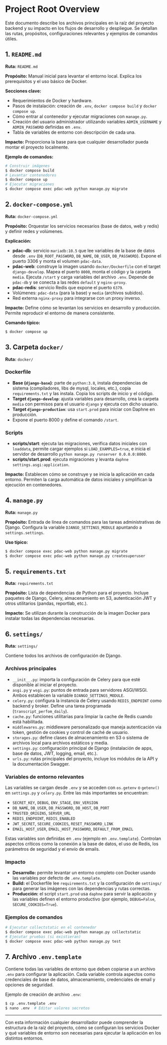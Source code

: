 # Project Root Overview

Este documento describe los archivos principales en la raíz del proyecto backend y su impacto en los flujos de desarrollo y despliegue. Se detallan las rutas, propósitos, configuraciones relevantes y ejemplos de comandos útiles.

## 1. `README.md`

**Ruta:** `README.md`

**Propósito:** Manual inicial para levantar el entorno local. Explica los prerequisitos y el uso básico de Docker.

**Secciones clave:**
- Requerimientos de Docker y hardware.
- Pasos de instalación: creación de `.env`, `docker compose build` y `docker compose up`.
- Cómo entrar al contenedor y ejecutar migraciones con `manage.py`.
- Creación del usuario administrador utilizando variables `ADMIN_USERNAME` y `ADMIN_PASSWORD` definidas en `.env`.
- Tabla de variables de entorno con descripción de cada una.

**Impacto:** Proporciona la base para que cualquier desarrollador pueda montar el proyecto localmente.

**Ejemplo de comandos:**
```bash
# Construir imágenes
$ docker compose build
# Levantar contenedores
$ docker compose up
# Ejecutar migraciones
$ docker compose exec pdac-web python manage.py migrate
```

## 2. `docker-compose.yml`

**Ruta:** `docker-compose.yml`

**Propósito:** Orquestar los servicios necesarios (base de datos, web y redis) y definir redes y volúmenes.

**Explicación:**
- **pdac-db**: servicio `mariadb:10.5` que lee variables de la base de datos desde `.env` (`DB_ROOT_PASSWORD`, `DB_NAME`, `DB_USER`, `DB_PASSWORD`). Expone el puerto 3306 y monta el volumen `pdac-data`.
- **pdac-web**: construye la imagen usando `docker/Dockerfile` con el target `django-develop`. Mapea el puerto `8000`, monta el código y la carpeta `media`. Ejecuta `/start` y carga variables del archivo `.env`. Depende de `pdac-db` y se conecta a las redes `default` y `nginx-proxy`.
- **pdac-redis**: servicio Redis que expone el puerto `6379`.
- Volúmenes: `pdac-data` (para la base) y `media` (archivos subidos).
- Red externa `nginx-proxy` para integrarse con un proxy inverso.

**Impacto:** Define cómo se levantan los servicios en desarrollo y producción. Permite reproducir el entorno de manera consistente.

**Comando típico:**
```bash
$ docker compose up
```

## 3. Carpeta `docker/`

**Ruta:** `docker/`

### Dockerfile

- **Base (`django-base`)**: parte de `python:3.8`, instala dependencias de sistema (compiladores, libs de mysql, locales, etc.), copia `requirements.txt` y las instala. Copia los scripts de inicio y el código.
- **Target `django-develop`**: ajusta variables para desarrollo, crea la carpeta `media` con permisos para el usuario `django` y ejecuta con dicho usuario.
- **Target `django-production`**: usa `start.prod` para iniciar con Daphne en producción.
- Expone el puerto 8000 y define el comando `/start`.

### Scripts
- **scripts/start**: ejecuta las migraciones, verifica datos iniciales con `loaddata`, permite cargar ejemplos si `LOAD_EXAMPLES=true`, e inicia el servidor de desarrollo `python manage.py runserver 0.0.0.0:8000`.
- **scripts/start.prod**: ejecuta migraciones y levanta `daphne settings.asgi:application`.

**Impacto:** Establecen cómo se construye y se inicia la aplicación en cada entorno. Permiten la carga automática de datos iniciales y simplifican la ejecución en contenedores.

## 4. `manage.py`

**Ruta:** `manage.py`

**Propósito:** Entrada de línea de comandos para las tareas administrativas de Django. Configura la variable `DJANGO_SETTINGS_MODULE` apuntando a `settings.settings`.

**Uso típico:**
```bash
$ docker compose exec pdac-web python manage.py migrate
$ docker compose exec pdac-web python manage.py createsuperuser
```

## 5. `requirements.txt`

**Ruta:** `requirements.txt`

**Propósito:** Lista de dependencias de Python para el proyecto. Incluye paquetes de Django, Celery, almacenamiento en S3, autenticación JWT y otros utilitarios (pandas, reportlab, etc.).

**Impacto:** Se utilizan durante la construcción de la imagen Docker para instalar todas las dependencias necesarias.

## 6. `settings/`

**Ruta:** `settings/`

Contiene todos los archivos de configuración de Django.

### Archivos principales
- `__init__.py`: importa la configuración de Celery para que esté disponible al iniciar el proyecto.
- `asgi.py` y `wsgi.py`: puntos de entrada para servidores ASGI/WSGI. Ambos establecen la variable `DJANGO_SETTINGS_MODULE`.
- `celery.py`: configura la instancia de Celery usando `REDIS_ENDPOINT` como backend y broker. Define una tarea programada (`transcript_perfom_daily`).
- `cache.py`: funciones utilitarias para limpiar la cache de Redis cuando está habilitada.
- `middlewares.py`: middleware personalizado que maneja autenticación vía token, gestión de cookies y control de caché de usuario.
- `storages.py`: define clases de almacenamiento en S3 o sistema de archivos local para archivos estáticos y media.
- `settings.py`: configuración principal de Django (instalación de apps, base de datos, JWT, logging, email, etc.).
- `urls.py`: rutas principales del proyecto, incluye los módulos de la API y la documentación Swagger.

### Variables de entorno relevantes
Las variables se cargan desde `.env` y se acceden con `os.getenv` o `getenv()` en `settings.py` y `celery.py`. Entre las más importantes se encuentran:
- `SECRET_KEY`, `DEBUG`, `ENV_STAGE`, `ENV_VERSION`
- `DB_NAME`, `DB_USER`, `DB_PASSWORD`, `DB_HOST`, `DB_PORT`
- `TRUSTED_ORIGINS`, `SERVER_URL`
- `REDIS_ENDPOINT`, `REDIS_ENABLED`
- `JWT_SECRET`, `SECURE_COOKIES`, `RESET_PASSWORD_LINK`
- `EMAIL_HOST_USER`, `EMAIL_HOST_PASSWORD`, `DEFAULT_FROM_EMAIL`

Estas variables son definidas en `.env` (ejemplo en `.env.template`). Controlan aspectos críticos como la conexión a la base de datos, el uso de Redis, los parámetros de seguridad y el envío de emails.

### Impacto
- **Desarrollo:** permite levantar un entorno completo con Docker usando las variables por defecto de `.env.template`.
- **Build:** el Dockerfile lee `requirements.txt` y la configuración de `settings/` para generar las imágenes con las dependencias y rutas correctas.
- **Producción:** el script `start.prod` usa `daphne` para servir la aplicación y las variables definen el entorno productivo (por ejemplo, `DEBUG=False`, `SECURE_COOKIES=True`).

### Ejemplos de comandos
```bash
# Ejecutar collectstatic en el contenedor
$ docker compose exec pdac-web python manage.py collectstatic
# Ejecutar pruebas (si existieran)
$ docker compose exec pdac-web python manage.py test
```

## 7. Archivo `.env.template`

Contiene todas las variables de entorno que deben copiarse a un archivo `.env` para configurar la aplicación. Cada variable controla aspectos como credenciales de base de datos, almacenamiento, credenciales de email y opciones de seguridad.

Ejemplo de creación de archivo `.env`:
```bash
$ cp .env.template .env
$ nano .env  # Editar valores secretos
```

---
Con esta información cualquier desarrollador puede comprender la estructura de la raíz del proyecto, cómo se configuran los servicios Docker y qué variables de entorno son necesarias para ejecutar la aplicación en los distintos entornos.

